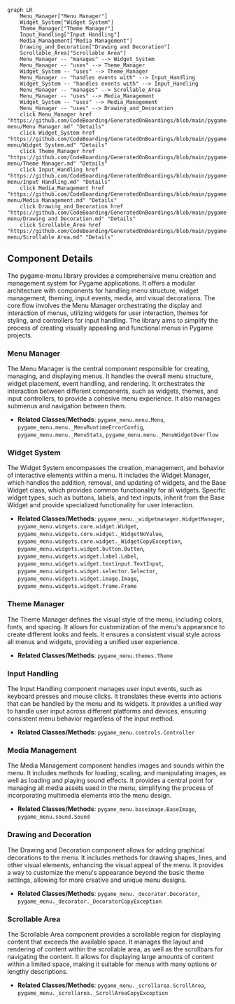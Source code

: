 ```mermaid
graph LR
    Menu_Manager["Menu Manager"]
    Widget_System["Widget System"]
    Theme_Manager["Theme Manager"]
    Input_Handling["Input Handling"]
    Media_Management["Media Management"]
    Drawing_and_Decoration["Drawing and Decoration"]
    Scrollable_Area["Scrollable Area"]
    Menu_Manager -- "manages" --> Widget_System
    Menu_Manager -- "uses" --> Theme_Manager
    Widget_System -- "uses" --> Theme_Manager
    Menu_Manager -- "handles events with" --> Input_Handling
    Widget_System -- "handles events with" --> Input_Handling
    Menu_Manager -- "manages" --> Scrollable_Area
    Menu_Manager -- "uses" --> Media_Management
    Widget_System -- "uses" --> Media_Management
    Menu_Manager -- "uses" --> Drawing_and_Decoration
    click Menu_Manager href "https://github.com/CodeBoarding/GeneratedOnBoardings/blob/main/pygame-menu/Menu Manager.md" "Details"
    click Widget_System href "https://github.com/CodeBoarding/GeneratedOnBoardings/blob/main/pygame-menu/Widget System.md" "Details"
    click Theme_Manager href "https://github.com/CodeBoarding/GeneratedOnBoardings/blob/main/pygame-menu/Theme Manager.md" "Details"
    click Input_Handling href "https://github.com/CodeBoarding/GeneratedOnBoardings/blob/main/pygame-menu/Input Handling.md" "Details"
    click Media_Management href "https://github.com/CodeBoarding/GeneratedOnBoardings/blob/main/pygame-menu/Media Management.md" "Details"
    click Drawing_and_Decoration href "https://github.com/CodeBoarding/GeneratedOnBoardings/blob/main/pygame-menu/Drawing and Decoration.md" "Details"
    click Scrollable_Area href "https://github.com/CodeBoarding/GeneratedOnBoardings/blob/main/pygame-menu/Scrollable Area.md" "Details"
```

## Component Details

The pygame-menu library provides a comprehensive menu creation and management system for Pygame applications. It offers a modular architecture with components for handling menu structure, widget management, theming, input events, media, and visual decorations. The core flow involves the Menu Manager orchestrating the display and interaction of menus, utilizing widgets for user interaction, themes for styling, and controllers for input handling. The library aims to simplify the process of creating visually appealing and functional menus in Pygame projects.

### Menu Manager
The Menu Manager is the central component responsible for creating, managing, and displaying menus. It handles the overall menu structure, widget placement, event handling, and rendering. It orchestrates the interaction between different components, such as widgets, themes, and input controllers, to provide a cohesive menu experience. It also manages submenus and navigation between them.
- **Related Classes/Methods**: `pygame_menu.menu.Menu`, `pygame_menu.menu._MenuRuntimeErrorConfig`, `pygame_menu.menu._MenuStats`, `pygame_menu.menu._MenuWidgetOverflow`

### Widget System
The Widget System encompasses the creation, management, and behavior of interactive elements within a menu. It includes the Widget Manager, which handles the addition, removal, and updating of widgets, and the Base Widget class, which provides common functionality for all widgets. Specific widget types, such as buttons, labels, and text inputs, inherit from the Base Widget and provide specialized functionality for user interaction.
- **Related Classes/Methods**: `pygame_menu._widgetmanager.WidgetManager`, `pygame_menu.widgets.core.widget.Widget`, `pygame_menu.widgets.core.widget._WidgetNoValue`, `pygame_menu.widgets.core.widget._WidgetCopyException`, `pygame_menu.widgets.widget.button.Button`, `pygame_menu.widgets.widget.label.Label`, `pygame_menu.widgets.widget.textinput.TextInput`, `pygame_menu.widgets.widget.selector.Selector`, `pygame_menu.widgets.widget.image.Image`, `pygame_menu.widgets.widget.frame.Frame`

### Theme Manager
The Theme Manager defines the visual style of the menu, including colors, fonts, and spacing. It allows for customization of the menu's appearance to create different looks and feels. It ensures a consistent visual style across all menus and widgets, providing a unified user experience.
- **Related Classes/Methods**: `pygame_menu.themes.Theme`

### Input Handling
The Input Handling component manages user input events, such as keyboard presses and mouse clicks. It translates these events into actions that can be handled by the menu and its widgets. It provides a unified way to handle user input across different platforms and devices, ensuring consistent menu behavior regardless of the input method.
- **Related Classes/Methods**: `pygame_menu.controls.Controller`

### Media Management
The Media Management component handles images and sounds within the menu. It includes methods for loading, scaling, and manipulating images, as well as loading and playing sound effects. It provides a central point for managing all media assets used in the menu, simplifying the process of incorporating multimedia elements into the menu design.
- **Related Classes/Methods**: `pygame_menu.baseimage.BaseImage`, `pygame_menu.sound.Sound`

### Drawing and Decoration
The Drawing and Decoration component allows for adding graphical decorations to the menu. It includes methods for drawing shapes, lines, and other visual elements, enhancing the visual appeal of the menu. It provides a way to customize the menu's appearance beyond the basic theme settings, allowing for more creative and unique menu designs.
- **Related Classes/Methods**: `pygame_menu._decorator.Decorator`, `pygame_menu._decorator._DecoratorCopyException`

### Scrollable Area
The Scrollable Area component provides a scrollable region for displaying content that exceeds the available space. It manages the layout and rendering of content within the scrollable area, as well as the scrollbars for navigating the content. It allows for displaying large amounts of content within a limited space, making it suitable for menus with many options or lengthy descriptions.
- **Related Classes/Methods**: `pygame_menu._scrollarea.ScrollArea`, `pygame_menu._scrollarea._ScrollAreaCopyException`